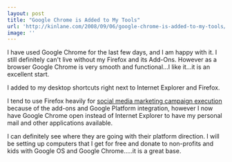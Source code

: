 ```yaml
---
layout: post
title: "Google Chrome is Added to My Tools"
url: 'http://kinlane.com/2008/09/06/google-chrome-is-added-to-my-tools/'
image: ''
---
```


I have used Google Chrome for the last few days, and I am happy with it. I still definitely can't live without my Firefox and its Add-Ons. However as a browser Google Chrome is very smooth and functional...I like it...it is an excellent start.

I added to my desktop shortcuts right next to Internet Explorer and Firefox.

I tend to use Firefox heavily for [social media marketing campaign execution][1] because of the add-ons and Google Platform integration, however I now have Google Chrome open instead of Internet Explorer to have my personal mail and other applications available.

I can definitely see where they are going with their platform direction. I will be setting up computers that I get for free and donate to non-profits and kids with Google OS and Google Chrome.....it is a great base.

   [1]: http://www.socialmediasquad.com
